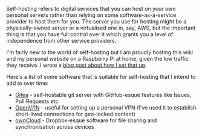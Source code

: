 Self-hosting refers to digital services that you can host on your own personal servers rather than relying on some software-as-a-service provider to host them for you. The server you use for hosting might be a physically-owned server or a virtualised one in, say, AWS, but the important thing is that you have full control over it which grants you a level of independence from other service providers.

I'm fairly new to the world of self-hosting but I am proudly hosting this wiki and my personal website on a Raspberry Pi at home, given the low traffic they receive. I wrote a [blog post about how I set that up](https://chrislewis.dev/posts/self-hosting-my-blog/).

Here's a list of some software that is suitable for self-hosting that I intend to add to over time:

- [Gitea](https://gitea.io/en-us/) - self-hostable git server with GitHub-esque features like Issues, Pull Requests etc
- [OpenVPN](https://openvpn.net/) - useful for setting up a personal VPN (I've used it to establish short-lived connections for geo-locked content)
- [ownCloud](https://owncloud.com/) - Dropbox-esque software for file sharing and synchronisation across devices
